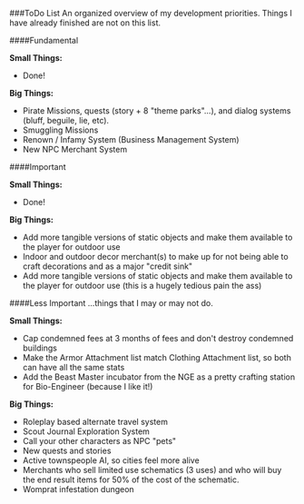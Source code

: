 ###ToDo List
An organized overview of my development priorities. Things I have already finished are not on this list.

####Fundamental

**Small Things:**  
- Done!

**Big Things:**  
- Pirate Missions, quests (story + 8 "theme parks"...), and dialog systems (bluff, beguile, lie, etc).
- Smuggling Missions
- Renown / Infamy System (Business Management System)
- New NPC Merchant System

####Important

**Small Things:**  
- Done!

**Big Things:**  
- Add more tangible versions of static objects and make them available to the player for outdoor use
- Indoor and outdoor decor merchant(s) to make up for not being able to craft decorations and as a major "credit sink"
- Add more tangible versions of static objects and make them available to the player for outdoor use (this is a hugely tedious pain the ass)

####Less Important 
...things that I may or may not do.

**Small Things:**  
- Cap condemned fees at 3 months of fees and don't destroy condemned buildings
- Make the Armor Attachment list match Clothing Attachment list, so both can have all the same stats
- Add the Beast Master incubator from the NGE as a pretty crafting station for Bio-Engineer (because I like it!)

**Big Things:**  
- Roleplay based alternate travel system
- Scout Journal Exploration System
- Call your other characters as NPC "pets"
- New quests and stories
- Active townspeople AI, so cities feel more alive
- Merchants who sell limited use schematics (3 uses) and who will buy the end result items for 50% of the cost of the schematic.
- Womprat infestation dungeon
